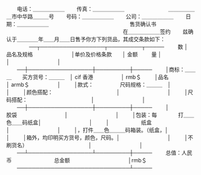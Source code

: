 
 


　　电话：＿＿＿＿＿＿
　　传真：＿＿＿＿＿＿　　　　　　　　 ＿＿＿＿＿＿市中华路＿＿＿号
　　号码：＿＿＿＿＿＿
　　公司：＿＿＿＿＿＿
　　日期：＿＿＿＿＿＿　　　　　　　　　　　　　　　 售货确认书
　　　　　　　　　　　　　　　　　　　　　　在＿＿＿＿＿＿签约
　　兹确认于＿＿＿＿年＿＿月＿＿日售予你方下列货品，其成交条款如下：
　　
　　──┬─────────────────┬─────────┬─────
　　 数 │　　　　 品名及规格　　　　　　　 │单价及价格条款　　│ 金额
　　 量 │　　　　　　　　　　　　　　　　　│　　　　　　　　　│
　　──┼─────────────────┼─────────┼─────
　　    │商标：＿＿＿　　买方货号：＿＿＿　│ cif
香港
　　　　　│ rmb＄
　　    │品名　　　　　　　　　　　　　　　│ armb＄　　　　　 │
　　    │款式：　　　　　尺码规格：＿＿＿　│　　　　　　　　　│
　　    │颜色搭配：　　　　　　　　　　　　│　　　　　　　　　│
　　    │尺码搭配：　　　　　　　　　　　　│　　　　　　　　　│
　　──┼─────────────────┼─────────┼─────
　　    │　　　　　　胶袋　　　　　　　　　│　　　　　　　　　│
　　    │包装：每　　　　打＿＿色＿＿码纸盒│　　　　　　　　　│
　　    │　　　　　　纸盒　　　　　　　　　│　　　　　　　　　│
　　    │，打件＿＿色＿＿＿码箱装。（纸盒，│　　　　　　　　　│
　　    │箱外，均印明买方货号，颜色，尺码。│　　　　　　　　　│
　　    │不刷货名）　　　　　　　　　　　　│　　　　　　　　　│
　　──┴─────────────────┴─────────┼─────
　　    总值：人民币　　　　　　　　总金额　　　　　　　　　　　│rmb＄
　　──────────────────────────────┴─────
　　

　　
 


 

 
 
 
 
 
  


  
 

  


  


  
 
 
 
 

